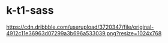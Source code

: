 ﻿# k-t1-sass

https://cdn.dribbble.com/userupload/3720347/file/original-4912c11e36963d07299a3b696a533039.png?resize=1024x768
